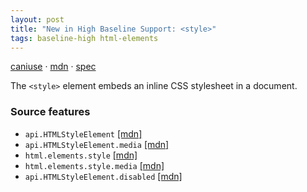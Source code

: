 ```yaml
---
layout: post
title: "New in High Baseline Support: <style>"
tags: baseline-high html-elements
---
```


[caniuse](https://caniuse.com/?search=style) · [mdn](https://developer.mozilla.org/en-US/search?q=<style>) · [spec](https://html.spec.whatwg.org/multipage/semantics.html#the-style-element)

The `<style>` element embeds an inline CSS stylesheet in a document.

### Source features

- ``api.HTMLStyleElement`` [[mdn]](https://developer.mozilla.org/en-US/search?q=api.HTMLStyleElement)
- ``api.HTMLStyleElement.media`` [[mdn]](https://developer.mozilla.org/en-US/search?q=api.HTMLStyleElement.media)
- ``html.elements.style`` [[mdn]](https://developer.mozilla.org/en-US/search?q=html.elements.style)
- ``html.elements.style.media`` [[mdn]](https://developer.mozilla.org/en-US/search?q=html.elements.style.media)
- ``api.HTMLStyleElement.disabled`` [[mdn]](https://developer.mozilla.org/en-US/search?q=api.HTMLStyleElement.disabled)
